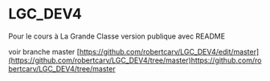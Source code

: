 # LGC_DEV4
Pour le cours à La Grande Classe version publique avec README

voir branche master [https://github.com/robertcarv/LGC_DEV4/edit/master](https://github.com/robertcarv/LGC_DEV4/tree/master)https://github.com/robertcarv/LGC_DEV4/tree/master

